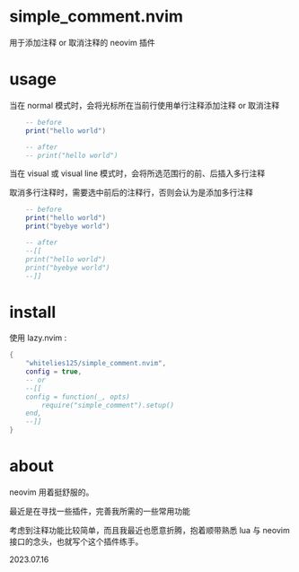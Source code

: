 # simple_comment.nvim

用于添加注释 or 取消注释的 neovim 插件

# usage

当在 normal 模式时，会将光标所在当前行使用单行注释添加注释 or 取消注释

```lua
    -- before
    print("hello world")

    -- after
    -- print("hello world")
```

当在 visual 或 visual line 模式时，会将所选范围行的前、后插入多行注释

取消多行注释时，需要选中前后的注释行，否则会认为是添加多行注释

```lua
    -- before
    print("hello world")
    print("byebye world")

    -- after
    --[[
    print("hello world")
    print("byebye world")
    --]]
```

# install

使用 lazy.nvim :

```lua
{
    "whitelies125/simple_comment.nvim",
    config = true,
    -- or
    --[[
    config = function(_, opts)
        require("simple_comment").setup()
    end,
    --]]
}
```

# about

neovim 用着挺舒服的。

最近是在寻找一些插件，完善我所需的一些常用功能

考虑到注释功能比较简单，而且我最近也愿意折腾，抱着顺带熟悉 lua 与 neovim 接口的念头，也就写个这个插件练手。

2023.07.16
